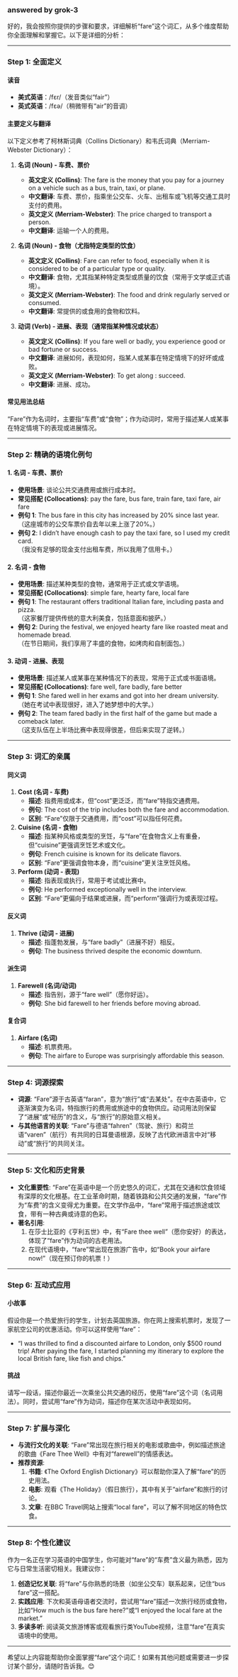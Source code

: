 ### answered by grok-3
好的，我会按照你提供的步骤和要求，详细解析“fare”这个词汇，从多个维度帮助你全面理解和掌握它。以下是详细的分析：

---

### **Step 1: 全面定义**

#### **读音**
- **美式英语**：/fɛr/（发音类似“fair”）
- **英式英语**：/fɛə/（稍微带有“air”的音调）

#### **主要定义与翻译**
以下定义参考了柯林斯词典（Collins Dictionary）和韦氏词典（Merriam-Webster Dictionary）：

1. **名词 (Noun) - 车费、票价**
   - **英文定义 (Collins)**: The fare is the money that you pay for a journey on a vehicle such as a bus, train, taxi, or plane.
   - **中文翻译**: 车费、票价，指乘坐公交车、火车、出租车或飞机等交通工具时支付的费用。
   - **英文定义 (Merriam-Webster)**: The price charged to transport a person.
   - **中文翻译**: 运输一个人的费用。

2. **名词 (Noun) - 食物（尤指特定类型的饮食）**
   - **英文定义 (Collins)**: Fare can refer to food, especially when it is considered to be of a particular type or quality.
   - **中文翻译**: 食物，尤其指某种特定类型或质量的饮食（常用于文学或正式语境）。
   - **英文定义 (Merriam-Webster)**: The food and drink regularly served or consumed.
   - **中文翻译**: 常提供的或食用的食物和饮料。

3. **动词 (Verb) - 进展、表现（通常指某种情况或状态）**
   - **英文定义 (Collins)**: If you fare well or badly, you experience good or bad fortune or success.
   - **中文翻译**: 进展如何，表现如何，指某人或某事在特定情境下的好坏或成败。
   - **英文定义 (Merriam-Webster)**: To get along : succeed.
   - **中文翻译**: 进展、成功。

#### **常见用法总结**
“Fare”作为名词时，主要指“车费”或“食物”；作为动词时，常用于描述某人或某事在特定情境下的表现或进展情况。

---

### **Step 2: 精确的语境化例句**

#### **1. 名词 - 车费、票价**
- **使用场景**: 谈论公共交通费用或旅行成本时。
- **常见搭配 (Collocations)**: pay the fare, bus fare, train fare, taxi fare, air fare
- **例句 1**: The bus fare in this city has increased by 20% since last year.  
  （这座城市的公交车票价自去年以来上涨了20%。）
- **例句 2**: I didn’t have enough cash to pay the taxi fare, so I used my credit card.  
  （我没有足够的现金支付出租车费，所以我用了信用卡。）

#### **2. 名词 - 食物**
- **使用场景**: 描述某种类型的食物，通常用于正式或文学语境。
- **常见搭配 (Collocations)**: simple fare, hearty fare, local fare
- **例句 1**: The restaurant offers traditional Italian fare, including pasta and pizza.  
  （这家餐厅提供传统的意大利美食，包括意面和披萨。）
- **例句 2**: During the festival, we enjoyed hearty fare like roasted meat and homemade bread.  
  （在节日期间，我们享用了丰盛的食物，如烤肉和自制面包。）

#### **3. 动词 - 进展、表现**
- **使用场景**: 描述某人或某事在某种情况下的表现，常用于正式或书面语境。
- **常见搭配 (Collocations)**: fare well, fare badly, fare better
- **例句 1**: She fared well in her exams and got into her dream university.  
  （她在考试中表现很好，进入了她梦想中的大学。）
- **例句 2**: The team fared badly in the first half of the game but made a comeback later.  
  （这支队伍在上半场比赛中表现得很差，但后来实现了逆转。）

---

### **Step 3: 词汇的亲属**

#### **同义词**
1. **Cost (名词 - 车费)**  
   - **描述**: 指费用或成本，但“cost”更泛泛，而“fare”特指交通费用。  
   - **例句**: The cost of the trip includes both the fare and accommodation.  
   - **区别**: “Fare”仅限于交通费用，而“cost”可以指任何花费。
2. **Cuisine (名词 - 食物)**  
   - **描述**: 指某种风格或类型的烹饪，与“fare”在食物含义上有重叠，但“cuisine”更强调烹饪艺术或文化。  
   - **例句**: French cuisine is known for its delicate flavors.  
   - **区别**: “Fare”更强调食物本身，而“cuisine”更关注烹饪风格。
3. **Perform (动词 - 表现)**  
   - **描述**: 指表现或执行，常用于考试或比赛中。  
   - **例句**: He performed exceptionally well in the interview.  
   - **区别**: “Fare”更偏向于结果或进展，而“perform”强调行为或表现过程。

#### **反义词**
1. **Thrive (动词 - 进展)**  
   - **描述**: 指蓬勃发展，与“fare badly”（进展不好）相反。  
   - **例句**: The business thrived despite the economic downturn.  

#### **派生词**
1. **Farewell (名词/动词)**  
   - **描述**: 指告别，源于“fare well”（愿你好运）。  
   - **例句**: She bid farewell to her friends before moving abroad.

#### **复合词**
1. **Airfare (名词)**  
   - **描述**: 机票费用。  
   - **例句**: The airfare to Europe was surprisingly affordable this season.

---

### **Step 4: 词源探索**

- **词源**: “Fare”源于古英语“faran”，意为“旅行”或“去某处”。在中古英语中，它逐渐演变为名词，特指旅行的费用或旅途中的食物供应。动词用法则保留了“进展”或“经历”的含义，与“旅行”的原始意义相关。
- **与其他语言的关联**: “Fare”与德语“fahren”（驾驶、旅行）和荷兰语“varen”（航行）有共同的日耳曼语根源，反映了古代欧洲语言中对“移动”或“旅行”的共同关注。

---

### **Step 5: 文化和历史背景**

- **文化重要性**: “Fare”在英语中是一个历史悠久的词汇，尤其在交通和饮食领域有深厚的文化根基。在工业革命时期，随着铁路和公共交通的发展，“fare”作为“车费”的含义变得尤为重要。在文学作品中，“fare”常用于描述旅途或饮食，带有一种古典或诗意的色彩。
- **著名引用**: 
  1. 在莎士比亚的《亨利五世》中，有“Fare thee well”（愿你安好）的表达，体现了“fare”作为动词的古老用法。
  2. 在现代语境中，“fare”常出现在旅游广告中，如“Book your airfare now!”（现在预订你的机票！）

---

### **Step 6: 互动式应用**

#### **小故事**
假设你是一个热爱旅行的学生，计划去英国旅游。你在网上搜索机票时，发现了一家航空公司的优惠活动。你可以这样使用“fare”：
- “I was thrilled to find a discounted airfare to London, only $500 round trip! After paying the fare, I started planning my itinerary to explore the local British fare, like fish and chips.”

#### **挑战**
请写一段话，描述你最近一次乘坐公共交通的经历，使用“fare”这个词（名词用法）。同时，尝试用“fare”作为动词，描述你在某次活动中表现如何。

---

### **Step 7: 扩展与深化**

- **与流行文化的关联**: “Fare”常出现在旅行相关的电影或歌曲中，例如描述旅途的歌曲《Fare Thee Well》中有对“farewell”的情感表达。
- **推荐资源**:
  1. **书籍**: 《The Oxford English Dictionary》可以帮助你深入了解“fare”的历史用法。
  2. **电影**: 观看《The Holiday》（假日旅行），其中有关于“airfare”和旅行的讨论。
  3. **文章**: 在BBC Travel网站上搜索“local fare”，可以了解不同地区的特色饮食。

---

### **Step 8: 个性化建议**

作为一名正在学习英语的中国学生，你可能对“fare”的“车费”含义最为熟悉，因为它与日常生活密切相关。我建议你：
1. **创造记忆关联**: 将“fare”与你熟悉的场景（如坐公交车）联系起来，记住“bus fare”这一搭配。
2. **实践应用**: 下次和英语母语者交流时，尝试用“fare”描述一次旅行经历或食物，比如“How much is the bus fare here?”或“I enjoyed the local fare at the market.”
3. **多读多听**: 阅读英文旅游博客或观看旅行类YouTube视频，注意“fare”在真实语境中的使用。

---

希望以上内容能帮助你全面掌握“fare”这个词汇！如果有其他问题或需要进一步探讨某个部分，请随时告诉我。😊